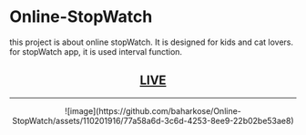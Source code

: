 # Online-StopWatch

this project is about online stopWatch. It is designed for kids and cat lovers. 
for stopWatch app, it is used interval function.


<div align=center>
  
<h2>
  <a href="https://baharkose.github.io/Online-StopWatch/"> LIVE </a>
</h2>

</div>

****

<div style="text-align:center">
![image](https://github.com/baharkose/Online-StopWatch/assets/110201916/77a58a6d-3c6d-4253-8ee9-22b02be53ae8)
</div>
